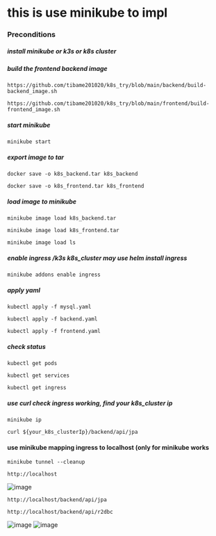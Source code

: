 # this is use minikube to impl

### Preconditions
##### install minikube or k3s or k8s cluster
##### build the frontend backend image
```
https://github.com/tibame201020/k8s_try/blob/main/backend/build-backend_image.sh
```
```
https://github.com/tibame201020/k8s_try/blob/main/frontend/build-frontend_image.sh
```
##### start minikube
```
minikube start
```
##### export image to tar
```
docker save -o k8s_backend.tar k8s_backend
```
```
docker save -o k8s_frontend.tar k8s_frontend
```
##### load image to minikube
```
minikube image load k8s_backend.tar
```
```
minikube image load k8s_frontend.tar
```
```
minikube image load ls
```
##### enable ingress /k3s k8s_cluster may use helm install ingress
```
minikube addons enable ingress
```
##### apply yaml
```
kubectl apply -f mysql.yaml
```
```
kubectl apply -f backend.yaml
```
```
kubectl apply -f frontend.yaml
```
##### check status
```
kubectl get pods
```
```
kubectl get services
```
```
kubectl get ingress
```
##### use curl check ingress working, find your k8s_cluster ip
```
minikube ip
```
```
curl ${your_k8s_clusterIp}/backend/api/jpa
```
#### use minikube mapping ingress to localhost (only for minikube works
```
minikube tunnel --cleanup
```
```
http://localhost
```
![image](https://github.com/tibame201020/k8s_try/assets/78014702/27544eaf-7c14-45d4-a213-bab2fc684af7)
```
http://localhost/backend/api/jpa
```
```
http://localhost/backend/api/r2dbc
```
![image](https://github.com/tibame201020/k8s_try/assets/78014702/f40041b1-7cd6-4106-91c3-14c9c4c6c073)
![image](https://github.com/tibame201020/k8s_try/assets/78014702/a34351a8-d5c1-48e5-8c31-e91fb6192692)
